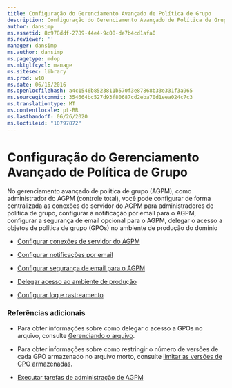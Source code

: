 ```yaml
---
title: Configuração do Gerenciamento Avançado de Política de Grupo
description: Configuração do Gerenciamento Avançado de Política de Grupo
author: dansimp
ms.assetid: 8c978ddf-2789-44e4-9c08-de7b4cd1afa0
ms.reviewer: ''
manager: dansimp
ms.author: dansimp
ms.pagetype: mdop
ms.mktglfcycl: manage
ms.sitesec: library
ms.prod: w10
ms.date: 06/16/2016
ms.openlocfilehash: a4c1546b8523811b570f3e87868b33e331f3a965
ms.sourcegitcommit: 354664bc527d93f80687cd2eba70d1eea024c7c3
ms.translationtype: MT
ms.contentlocale: pt-BR
ms.lasthandoff: 06/26/2020
ms.locfileid: "10797872"
---
```

# Configuração do Gerenciamento Avançado de Política de Grupo


No gerenciamento avançado de política de grupo (AGPM), como administrador do AGPM (controle total), você pode configurar de forma centralizada as conexões do servidor do AGPM para administradores de política de grupo, configurar a notificação por email para o AGPM, configurar a segurança de email opcional para o AGPM, delegar o acesso a objetos de política de grupo (GPOs) no ambiente de produção do domínio

-   [Configurar conexões de servidor do AGPM](configure-agpm-server-connections-agpm40.md)

-   [Configurar notificações por email](configure-e-mail-notification-agpm40.md)

-   [Configurar segurança de email para o AGPM](configure-e-mail-security-for-agpm-agpm40.md)

-   [Delegar acesso ao ambiente de produção](delegate-access-to-the-production-environment-agpm40.md)

-   [Configurar log e rastreamento](configure-logging-and-tracing-agpm40.md)

### Referências adicionais

-   Para obter informações sobre como delegar o acesso a GPOs no arquivo, consulte [Gerenciando o arquivo](managing-the-archive-agpm40.md).

-   Para obter informações sobre como restringir o número de versões de cada GPO armazenado no arquivo morto, consulte [limitar as versões de GPO armazenadas](limit-the-gpo-versions-stored-agpm40.md).

-   [Executar tarefas de administração de AGPM](performing-agpm-administrator-tasks-agpm40.md)

 

 





